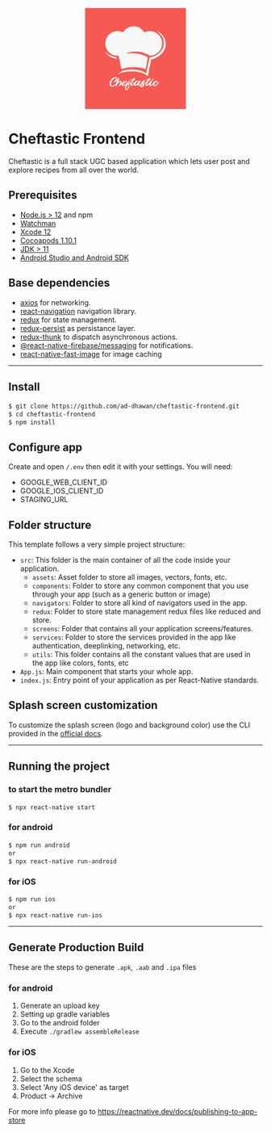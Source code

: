 <p align="center">
  <img src="./cheftastic_logo.png" alt="Cheftastic Logo" width="200" />
</p>

# Cheftastic Frontend

Cheftastic is a full stack UGC based application which lets user post and explore recipes from all over the world.

## Prerequisites

- [Node.js > 12](https://nodejs.org) and npm
- [Watchman](https://facebook.github.io/watchman)
- [Xcode 12](https://developer.apple.com/xcode)
- [Cocoapods 1.10.1](https://cocoapods.org)
- [JDK > 11](https://www.oracle.com/java/technologies/javase-jdk11-downloads.html)
- [Android Studio and Android SDK](https://developer.android.com/studio)

## Base dependencies

- [axios](https://github.com/axios/axios) for networking.
- [react-navigation](https://reactnavigation.org/) navigation library.
- [redux](https://redux.js.org/) for state management.
- [redux-persist](https://github.com/rt2zz/redux-persist) as persistance layer.
- [redux-thunk](https://github.com/gaearon/redux-thunk) to dispatch asynchronous actions.
- [@react-native-firebase/messaging](https://www.npmjs.com/package/@react-native-firebase/messaging) for notifications.
- [react-native-fast-image](https://github.com/DylanVann/react-native-fast-image) for image caching

---

## Install

    $ git clone https://github.com/ad-dhawan/cheftastic-frontend.git
    $ cd cheftastic-frontend
    $ npm install

## Configure app

Create and open `/.env` then edit it with your settings. You will need:

- GOOGLE_WEB_CLIENT_ID
- GOOGLE_IOS_CLIENT_ID
- STAGING_URL

## Folder structure

This template follows a very simple project structure:

- `src`: This folder is the main container of all the code inside your application.
  - `assets`: Asset folder to store all images, vectors, fonts, etc.
  - `components`: Folder to store any common component that you use through your app (such as a generic button or image)
  - `navigators`: Folder to store all kind of navigators used in the app.
  - `redux`: Folder to store state management redux files like reduced and store.
  - `screens`: Folder that contains all your application screens/features.
  - `services`: Folder to store the services provided in the app like authentication, deeplinking, networking, etc.
  - `utils`: This folder contains all the constant values that are used in the app like colors, fonts, etc
- `App.js`: Main component that starts your whole app.
- `index.js`: Entry point of your application as per React-Native standards.

## Splash screen customization

To customize the splash screen (logo and background color) use the CLI provided in the [official docs](https://github.com/zoontek/react-native-bootsplash#assets-generation).

---

## Running the project

### to start the metro bundler
    $ npx react-native start

### for android
    $ npm run android
    or
    $ npx react-native run-android

### for iOS
    $ npm run ios
    or
    $ npx react-native run-ios

---

## Generate Production Build

These are the steps to generate `.apk`, `.aab` and `.ipa` files

### for android
1. Generate an upload key
2. Setting up gradle variables
3. Go to the android folder
4. Execute `./gradlew assembleRelease`

### for iOS
1. Go to the Xcode
2. Select the schema
3. Select 'Any iOS device' as target
4. Product -> Archive

For more info please go to https://reactnative.dev/docs/publishing-to-app-store